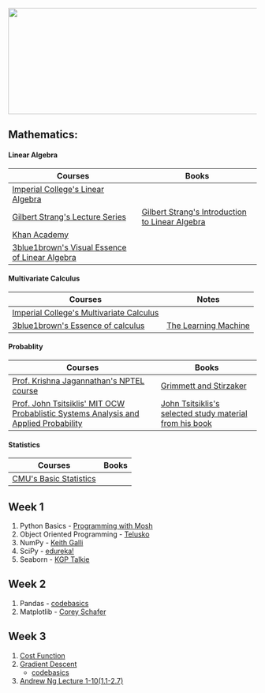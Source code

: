 <p align="center">
  <img src="https://www.ospreydata.com/wp-content/uploads/AI-vs-ML-vs-Deep-Learning.png" width="512" height="215"/>
</p>

## Mathematics: 

#### Linear Algebra

| Courses | Books | 
| --------------- | --------------- | 
| [Imperial College's Linear Algebra](https://www.coursera.org/learn/linear-algebra-machine-learning) | | 
| [Gilbert Strang's Lecture Series](https://ocw.mit.edu/courses/mathematics/18-06-linear-algebra-spring-2010/) | [Gilbert Strang's Introduction to Linear Algebra](https://math.mit.edu/~gs/linearalgebra/)  |
| [Khan Academy](https://www.khanacademy.org/math/linear-algebra)  |  | 
| [3blue1brown's Visual Essence of Linear Algebra](https://www.youtube.com/playlist?list=PLZHQObOWTQDPD3MizzM2xVFitgF8hE_ab) |  | 

#### Multivariate Calculus

| Courses | Notes | 
| --------------- | --------------- | 
| [Imperial College's Multivariate Calculus](https://www.coursera.org/learn/multivariate-calculus-machine-learning) | | 
| [3blue1brown's Essence of calculus](https://www.youtube.com/playlist?list=PLZHQObOWTQDMsr9K-rj53DwVRMYO3t5Yr) | [The Learning Machine](https://the-learning-machine.com/article/machine-learning/calculus)  |

#### Probablity

| Courses | Books | 
| --------------- | --------------- | 
| [Prof. Krishna Jagannathan's NPTEL course](https://nptel.ac.in/courses/108106083/) | [Grimmett and Stirzaker](http://home.ustc.edu.cn/~zt001062/PTmaterials/Grimmett&Stirzaker--Probability%20and%20Random%20Processes%20%20Third%20Ed(2001).pdf) | 
| [Prof. John Tsitsiklis' MIT OCW Probablistic Systems Analysis and Applied Probability](https://ocw.mit.edu/courses/electrical-engineering-and-computer-science/6-041-probabilistic-systems-analysis-and-applied-probability-fall-2010/index.htm) | [John Tsitsiklis's selected study material from his book](https://ocw.mit.edu/resources/res-6-012-introduction-to-probability-spring-2018/part-i-the-fundamentals/MITRES_6_012S18_Textbook.pdf) |

#### Statistics

| Courses | Books | 
| --------------- | --------------- | 
| [CMU's Basic Statistics](http://alex.smola.org/teaching/cmu2013-10-701/index.html) || 



## Week 1

1. Python Basics - [Programming with Mosh](https://youtu.be/_uQrJ0TkZlc)
2. Object Oriented Programming - [Telusko](https://youtu.be/qiSCMNBIP2g)
3. NumPy - [Keith Galli](https://youtu.be/GB9ByFAIAH4)
4. SciPy - [edureka!](https://youtu.be/k8s-R3csOt0)
5. Seaborn - [KGP Talkie](https://youtu.be/GcXcSZ0gQps)

## Week 2

1. Pandas - [codebasics](https://www.youtube.com/playlist?list=PLeo1K3hjS3uuASpe-1LjfG5f14Bnozjwy)
2. Matplotlib - [Corey Schafer](https://www.youtube.com/playlist?list=PL-osiE80TeTvipOqomVEeZ1HRrcEvtZB_)

## Week 3

1. [Cost Function](https://medium.com/@lachlanmiller_52885/understanding-and-calculating-the-cost-function-for-linear-regression-39b8a3519fcb)
2. [Gradient Descent](https://medium.com/@montjoile/an-introduction-to-gradient-descent-algorithm-34cf3cee752b)
    - [codebasics](https://youtu.be/vsWrXfO3wWw)
3. [Andrew Ng Lecture 1-10(1.1-2.7)](https://www.youtube.com/playlist?list=PLLssT5z_DsK-h9vYZkQkYNWcItqhlRJLN) 
